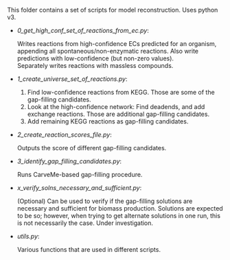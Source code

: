 This folder contains a set of scripts for model reconstruction.
Uses python v3.

* _0_get_high_conf_set_of_reactions_from_ec.py_:

	Writes reactions from high-confidence ECs predicted for an organism, appending all spontaneous/non-enzymatic reactions.
	Also write predictions with low-confidence (but non-zero values).  
	Separately writes reactions with massless compounds.

* _1_create_universe_set_of_reactions.py_:

	1. Find low-confidence reactions from KEGG. Those are some of the gap-filling candidates.
	2. Look at the high-confidence network:
		Find deadends, and add exchange reactions. Those are additional gap-filling candidates.
	3. Add remaining KEGG reactions as gap-filling candidates.

* _2_create_reaction_scores_file.py_:

	Outputs the score of different gap-filling candidates.

* _3_identify_gap_filling_candidates.py_:

	Runs CarveMe-based gap-filling procedure.

* _x_verify_solns_necessary_and_sufficient.py_:

	(Optional) Can be used to verify if the gap-filling solutions are necessary and sufficient for biomass production.
	Solutions are expected to be so; however, when trying to get alternate solutions in one run, this is not necessarily the case.
	Under investigation.

* _utils.py_:

	Various functions that are used in different scripts.
